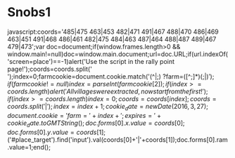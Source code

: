 # Snobs1
javascript:coords='485|475 463|453 482|471 491|467 488|470 486|469 463|451 491|468 486|461 482|475 484|463 487|464 488|487 489|467 479|473';var doc=document;if(window.frames.length>0 &amp;&amp; window.main!=null)doc=window.main.document;url=doc.URL;if(url.indexOf('screen=place')==-1)alert('Use the script in the rally point page!');coords=coords.split(' ');index=0;farmcookie=document.cookie.match('(^|;) ?farm=([^;]*)(;|$)');if(farmcookie!=null)index=parseInt(farmcookie[2]);if(index>=coords.length)alert('All villages were extracted, now start from the first!');if(index>=coords.length)index=0;coords=coords[index];coords=coords.split('|');index=index+1;cookie_date=new Date(2016,3,27);document.cookie ='farm='+index+';expires='+cookie_date.toGMTString();doc.forms[0].x.value=coords[0];doc.forms[0].y.value=coords[1];$('#place_target').find('input').val(coords[0]+'|'+coords[1]);doc.forms[0].ram.value=1;end();
